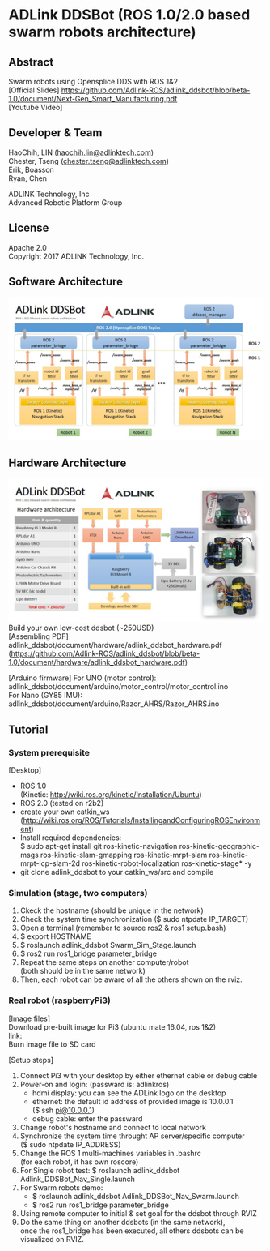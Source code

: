 # ADLink DDSBot (ROS 1.0/2.0 based swarm robots architecture)   

## Abstract  
Swarm robots using Opensplice DDS with ROS 1&2  
[Official Slides] https://github.com/Adlink-ROS/adlink_ddsbot/blob/beta-1.0/document/Next-Gen_Smart_Manufacturing.pdf  
[Youtube Video]  

## Developer & Team
HaoChih, LIN (haochih.lin@adlinktech.com)  
Chester, Tseng (chester.tseng@adlinktech.com)  
Erik, Boasson  
Ryan, Chen   
  
ADLINK Technology, Inc  
Advanced Robotic Platform Group  

## License
Apache 2.0  
Copyright 2017 ADLINK Technology, Inc.  

## Software Architecture
![alt text](https://github.com/Adlink-ROS/adlink_ddsbot/blob/beta-1.0/document/adlink_ddsbot_softarch.jpg)  

## Hardware Architecture
![alt text](https://github.com/Adlink-ROS/adlink_ddsbot/blob/beta-1.0/document/adlink_ddsbot_hardarch.jpg)  
Build your own low-cost ddsbot (~250USD)  
[Assembling PDF] adlink_ddsbot/document/hardware/adlink_ddsbot_hardware.pdf  
(https://github.com/Adlink-ROS/adlink_ddsbot/blob/beta-1.0/document/hardware/adlink_ddsbot_hardware.pdf)  

[Arduino firmware]
For UNO (motor control): adlink_ddsbot/document/arduino/motor_control/motor_control.ino  
For Nano (GY85 IMU): adlink_ddsbot/document/arduino/Razor_AHRS/Razor_AHRS.ino  

## Tutorial
### System prerequisite
[Desktop]  
* ROS 1.0  
  (Kinetic: http://wiki.ros.org/kinetic/Installation/Ubuntu)  
* ROS 2.0 (tested on r2b2)  
* create your own catkin_ws  
  (http://wiki.ros.org/ROS/Tutorials/InstallingandConfiguringROSEnvironment)  
* Install required dependencies:  
  $ sudo apt-get install git ros-kinetic-navigation ros-kinetic-geographic-msgs ros-kinetic-slam-gmapping ros-kinetic-mrpt-slam ros-kinetic-mrpt-icp-slam-2d ros-kinetic-robot-localization ros-kinetic-stage* -y  
* git clone adlink_ddsbot to your catkin_ws/src and compile  

### Simulation (stage, two computers)  
1. Ckeck the hostname (should be unique in the network)  
2. Check the system time synchronization ($ sudo ntpdate IP_TARGET)  
3. Open a terminal (remember to source ros2 & ros1 setup.bash)  
4. $ export HOSTNAME  
5. $ roslaunch adlink_ddsbot Swarm_Sim_Stage.launch  
6. $ ros2 run ros1_bridge parameter_bridge  
7. Repeat the same steps on another computer/robot   
   (both should be in the same network)  
8. Then, each robot can be aware of all the others shown on the rviz.  

### Real robot (raspberryPi3)
[Image files]  
Download pre-built image for Pi3 (ubuntu mate 16.04, ros 1&2)  
link:   
Burn image file to SD card  

[Setup steps]  
1. Connect Pi3 with your desktop by either ethernet cable or debug cable  
2. Power-on and login: (passward is: adlinkros)   
   * hdmi display: you can see the ADLink logo on the desktop  
   * ethernet: the default id address of provided image is 10.0.0.1  
               ($ ssh pi@10.0.0.1)   
   * debug cable: enter the passward  
3. Change robot's hostname and connect to local network  
4. Synchronize the system time throught AP server/specific computer  
   ($ sudo ntpdate IP_ADDRESS)   
4. Change the ROS 1 multi-machines variables in .bashrc  
   (for each robot, it has own roscore)  
5. For Single robot test: $ roslaunch adlink_ddsbot Adlink_DDSBot_Nav_Single.launch  
6. For Swarm robots demo:   
   * $ roslaunch adlink_ddsbot Adlink_DDSBot_Nav_Swarm.launch  
   * $ ros2 run ros1_bridge parameter_bridge  
7. Using remote computer to initial & set goal for the ddsbot through RVIZ  
8. Do the same thing on another ddsbots (in the same network),  
   once the ros1_bridge has been executed, all others ddsbots can be visualized on RVIZ.  


